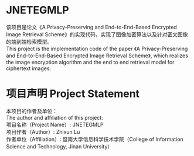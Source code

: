 # JNETEGMLP
该项目是论文《A Privacy-Preserving and End-to-End-Based Encrypted Image Retrieval Scheme》的实现代码，实现了图像加密算法以及针对密文图像的端到端检索模型。<br/>
This project is the implementation code of the paper 《A Privacy-Preserving and End-to-End-Based Encrypted Image Retrieval Scheme》, which realizes the image encryption algorithm and the end to end retrieval model for ciphertext images.
# 项目声明 Project Statement
本项目的作者及单位：<br/>
The author and affiliation of this project: <br/>
项目名称（Project Name）: JNETEGMLP <br/>
项目作者（Author）: Zhixun Lu <br/>
作者单位（Affiliation）: 暨南大学信息科学技术学院（College of Information Science and Technology, Jinan University）
